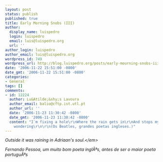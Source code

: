 ```yaml
---
layout: post
status: publish
published: true
title: Early Morning Snobs (III)
author:
  display_name: luispedro
  login: luispedro
  email: luis@luispedro.org
  url: ''
author_login: luispedro
author_email: luis@luispedro.org
wordpress_id: 749
wordpress_url: http://blog.luispedro.org/posts/early-mourning-snobs-iii
date: '2006-11-22 15:51:00 -0800'
date_gmt: '2006-11-22 15:51:00 -0800'
categories:
- General
tags: []
comments:
- id: 12224
  author: Lu&Atilde;&shy;s Lavoura
  author_email: balio@cftp.ist.utl.pt
  author_url: ''
  date: '2006-11-23 11:30:42 -0800'
  date_gmt: '2006-11-23 11:30:42 -0800'
  content: "I`m fixing a hole\r\nWhere the rain gets in\r\nAnd stops my mind\r\nFrom
    wondering\r\n\r\n(Os Beatles, grandes poetas ingleses.)"
---
```

<p><em>Outside it was raining in Adriaan's soul.<&#47;em></p>
<p>Fernando Pessoa, um muito bom poeta ingl&Atilde;&ordf;s, antes de ser o maior poeta portugu&Atilde;&ordf;s</p>
